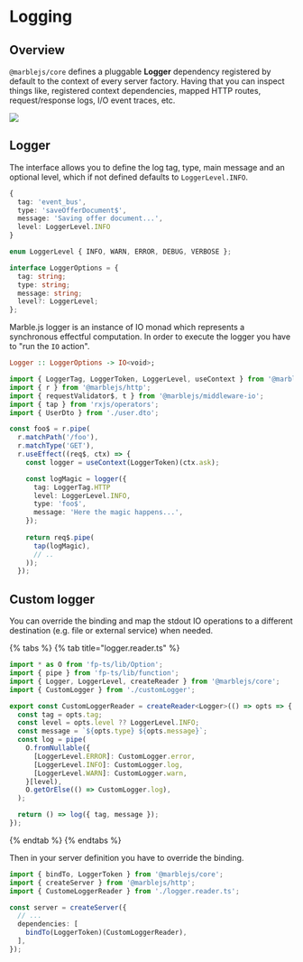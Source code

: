 # Logging

## Overview

`@marblejs/core` defines a pluggable **Logger** dependency registered by default to the context of every server factory. Having that you can inspect things like, registered context dependencies, mapped HTTP routes, request/response logs, I/O event traces, etc.

![](../../.gitbook/assets/2.jpg)

## Logger

The interface allows you to define the log tag, type, main message and an optional level, which if not defined defaults to `LoggerLevel.INFO`.

```typescript
{
  tag: 'event_bus',
  type: 'saveOfferDocument$',
  message: 'Saving offer document...',
  level: LoggerLevel.INFO
}
```

```typescript
enum LoggerLevel { INFO, WARN, ERROR, DEBUG, VERBOSE };

interface LoggerOptions = {
  tag: string;
  type: string;
  message: string;
  level?: LoggerLevel;
};
```

Marble.js logger is an instance of IO monad which represents a synchronous effectful computation. In order to execute the logger you have to "run the `IO` action".

```haskell
Logger :: LoggerOptions -> IO<void>;
```

```typescript
import { LoggerTag, LoggerToken, LoggerLevel, useContext } from '@marblejs/core';
import { r } from '@marblejs/http';
import { requestValidator$, t } from '@marblejs/middleware-io';
import { tap } from 'rxjs/operators';
import { UserDto } from './user.dto';

const foo$ = r.pipe(
  r.matchPath('/foo'),
  r.matchType('GET'),
  r.useEffect((req$, ctx) => {
    const logger = useContext(LoggerToken)(ctx.ask);

    const logMagic = logger({
      tag: LoggerTag.HTTP
      level: LoggerLevel.INFO,
      type: 'foo$',
      message: 'Here the magic happens...',
    });
            
    return req$.pipe(
      tap(logMagic),
      // ..
    ));
  });
```

## Custom logger

You can override the binding and map the stdout IO operations to a different destination \(e.g. file or external service\) when needed.

{% tabs %}
{% tab title="logger.reader.ts" %}
```typescript
import * as O from 'fp-ts/lib/Option';
import { pipe } from 'fp-ts/lib/function';
import { Logger, LoggerLevel, createReader } from '@marblejs/core';
import { CustomLogger } from './customLogger';

export const CustomLoggerReader = createReader<Logger>(() => opts => {
  const tag = opts.tag;
  const level = opts.level ?? LoggerLevel.INFO;
  const message = `${opts.type} ${opts.message}`;
  const log = pipe(
    O.fromNullable({
      [LoggerLevel.ERROR]: CustomLogger.error,
      [LoggerLevel.INFO]: CustomLogger.log,
      [LoggerLevel.WARN]: CustomLogger.warn,
    }[level),
    O.getOrElse(() => CustomLogger.log),
  );

  return () => log({ tag, message });
});
```
{% endtab %}
{% endtabs %}

Then in your server definition you have to override the binding.

```typescript
import { bindTo, LoggerToken } from '@marblejs/core';
import { createServer } from '@marblejs/http';
import { CustomeLoggerReader } from './logger.reader.ts';

const server = createServer({
  // ...
  dependencies: [
    bindTo(LoggerToken)(CustomLoggerReader),
  ],
});
```

